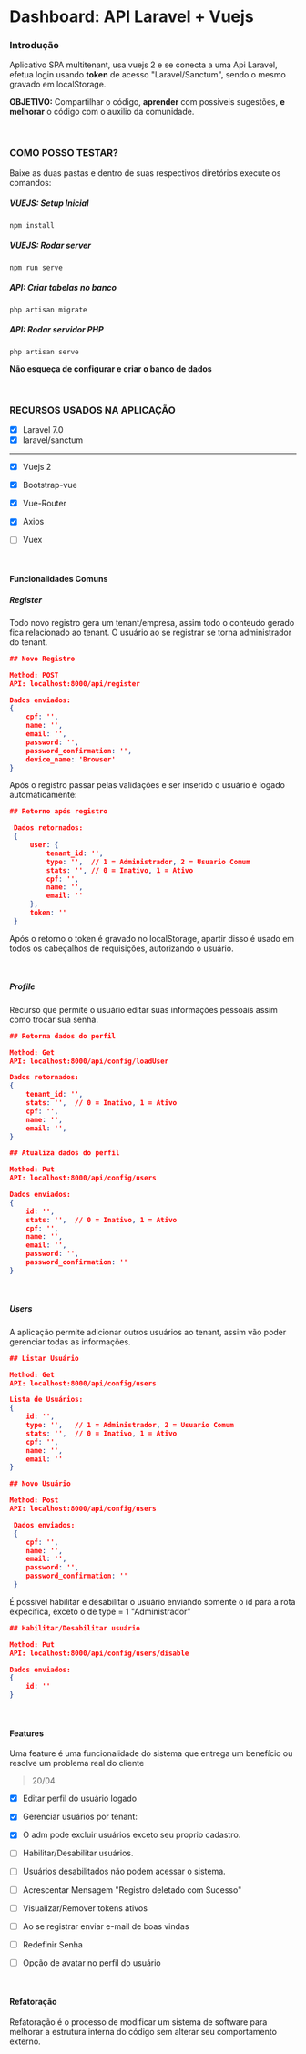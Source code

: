 # Dashboard: API Laravel + Vuejs
### Introdução
Aplicativo SPA multitenant, usa vuejs 2 e se conecta a uma Api Laravel, efetua login usando **token** de acesso "Laravel/Sanctum", sendo o mesmo gravado em localStorage.

**OBJETIVO:** Compartilhar o código, **aprender** com possiveis sugestões, **e melhorar** o código com o auxilio da comunidade.

&nbsp;
### COMO POSSO TESTAR?
Baixe as duas pastas e dentro de suas respectivos diretórios execute os comandos:

##### VUEJS: Setup Inicial
```
npm install
```

##### VUEJS: Rodar server
```
npm run serve
```


##### API: Criar tabelas no banco
```
php artisan migrate
```
##### API: Rodar servidor PHP
```
php artisan serve
```
**Não esqueça de configurar e criar o banco de dados**


&nbsp;

### RECURSOS USADOS NA APLICAÇÃO

- [x] Laravel 7.0
- [X] laravel/sanctum
---
- [x] Vuejs 2
- [x] Bootstrap-vue
- [x] Vue-Router
- [x] Axios
- [ ] Vuex



&nbsp;
#### Funcionalidades Comuns
##### Register
Todo novo registro gera um tenant/empresa, assim todo o conteudo gerado fica relacionado ao tenant.
O usuário ao se registrar se torna administrador do tenant.

````Json
## Novo Registro

Method: POST
API: localhost:8000/api/register

Dados enviados:
{
	cpf: '',
	name: '',
	email: '',
	password: '',
	password_confirmation: '',
	device_name: 'Browser'
}
````

Após o registro passar pelas validações e ser inserido o usuário é logado automaticamente:
````Json
## Retorno após registro

 Dados retornados:
 {
	 user: {
		 tenant_id: '',
		 type: '', 	// 1 = Administrador, 2 = Usuario Comum
		 stats: '',	// 0 = Inativo, 1 = Ativo
		 cpf: '',
		 name: '',
		 email: ''
	 },
	 token: ''
 }
````

 Após o retorno o token é gravado no localStorage, apartir disso é usado em todos os cabeçalhos de requisições, autorizando o usuário.


&nbsp;
##### Profile
Recurso que permite o usuário editar suas informações pessoais assim como trocar sua senha.
````Json
## Retorna dados do perfil

Method: Get
API: localhost:8000/api/config/loadUser

Dados retornados:
{
	tenant_id: '',
	stats: '',	// 0 = Inativo, 1 = Ativo
	cpf: '',
	name: '',
	email: '',
}
````

````Json
## Atualiza dados do perfil

Method: Put
API: localhost:8000/api/config/users

Dados enviados:
{
	id: '',
	stats: '',	// 0 = Inativo, 1 = Ativo
	cpf: '',
	name: '',
	email: '',
	password: '',
	password_confirmation: ''
}
````


&nbsp;
##### Users
A aplicação permite adicionar outros usuários ao tenant, assim vão poder gerenciar todas as informações.

````Json
## Listar Usuário

Method: Get
API: localhost:8000/api/config/users

Lista de Usuários:
{
	id: '',
	type: '', 	// 1 = Administrador, 2 = Usuario Comum
	stats: '',	// 0 = Inativo, 1 = Ativo
	cpf: '',
	name: '',
	email: ''
}
````


````Json
## Novo Usuário

Method: Post
API: localhost:8000/api/config/users

 Dados enviados:
 {
	cpf: '',
	name: '',
	email: '',
	password: '',
	password_confirmation: ''
 }
````


É possivel habilitar e desabilitar o usuário enviando somente o id para a rota expecifica, exceto o de type = 1 "Administrador"
````Json
## Habilitar/Desabilitar usuário

Method: Put
API: localhost:8000/api/config/users/disable

Dados enviados:
{
	id: ''
}
````


&nbsp;
#### Features
Uma feature é uma funcionalidade do sistema que entrega um benefício ou resolve um problema real do cliente

> 20/04
- [x] Editar perfil do usuário logado
- [x] Gerenciar usuários por tenant:
- [x] O adm pode excluir usuários exceto seu proprio cadastro.
- [ ] Habilitar/Desabilitar usuários.
- [ ] Usuários desabilitados não podem acessar o sistema.
- [ ] Acrescentar Mensagem "Registro deletado com Sucesso"
- [ ] Visualizar/Remover tokens ativos
- [ ] Ao se registrar enviar e-mail de boas vindas
- [ ] Redefinir Senha
- [ ] Opção de avatar no perfil do usuário






&nbsp;
#### Refatoração
Refatoração é o processo de modificar um sistema de software para melhorar a estrutura interna do código sem alterar seu comportamento externo.
